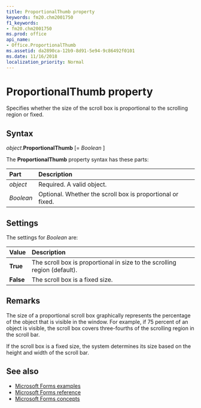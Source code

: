 ```yaml
---
title: ProportionalThumb property
keywords: fm20.chm2001750
f1_keywords:
- fm20.chm2001750
ms.prod: office
api_name:
- Office.ProportionalThumb
ms.assetid: da2890ca-12b9-8d91-5e94-9c86492f0101
ms.date: 11/16/2018
localization_priority: Normal
---
```



# ProportionalThumb property

Specifies whether the size of the scroll box is proportional to the scrolling region or fixed.

## Syntax

_object_.**ProportionalThumb** [= _Boolean_ ]

The **ProportionalThumb** property syntax has these parts:

|Part|Description|
|:-----|:-----|
| _object_|Required. A valid object.|
| _Boolean_|Optional. Whether the scroll box is proportional or fixed.|

## Settings

The settings for _Boolean_ are:

|Value|Description|
|:-----|:-----|
|**True**|The scroll box is proportional in size to the scrolling region (default).|
|**False**|The scroll box is a fixed size.|

## Remarks

The size of a proportional scroll box graphically represents the percentage of the object that is visible in the window. For example, if 75 percent of an object is visible, the scroll box covers three-fourths of the scrolling region in the scroll bar.

If the scroll box is a fixed size, the system determines its size based on the height and width of the scroll bar.

## See also

- [Microsoft Forms examples](examples-microsoft-forms.md)
- [Microsoft Forms reference](reference-microsoft-forms.md)
- [Microsoft Forms concepts](concepts-microsoft-forms.md)
